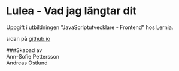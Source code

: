 # Lulea - Vad jag längtar dit  
Uppgift i utbildningen "JavaScriptutvecklare - Frontend" hos Lernia.

sidan på [github.io](https://aostlund.github.io/lulea)

###Skapad av  
Ann-Sofie Pettersson  
Andreas Östlund
